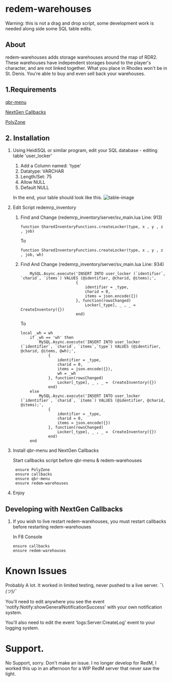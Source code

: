 # redem-warehouses

Warning: this is not a drag and drop script, some development work is needed along side some SQL table edits.

## About
redem-warehouses adds storage warehouses around the map of RDR2. These warehouses have independent storages bound to the player's character, and are not linked together. What you place in Rhodes won't be in St. Denis. You're able to buy and even sell back your warehouses.

## 1.Requirements
[qbr-menu](https://github.com/qbcore-redm-framework/qbr-menu)

[NextGen Callbacks](https://github.com/itsxScrubz/callbacks)

[PolyZone](https://github.com/mkafrin/PolyZone)

## 2. Installation
1. Using HeidiSQL or similar program, edit your SQL database - editing table 'user_locker'
   1. Add a Column named: 'type'
   2. Datatype: VARCHAR
   3. Length/Set: 75
   4. Allow NULL
   5. Default NULL

    In the end, your table should look like this.
    ![table-image](https://i.imgur.com/Ppdxqgl.png)

2. Edit Script redemrp_inventory
   1. Find and Change (redemrp_inventory/server/sv_main.lua Line: 913)
        ```
        function SharedInventoryFunctions.createLocker(type, x , y , z , job)
        ```
        To
        ```
        function SharedInventoryFunctions.createLocker(type, x , y , z , job, wh)
        ```
   2. Find And Change (redemrp_inventory/server/sv_main.lua Line: 934)
        ```
            MySQL.Async.execute('INSERT INTO user_locker (`identifier`, `charid`, `items`) VALUES (@identifier, @charid, @items);',
                                {
                                    identifier = _type,
                                    charid = 0,
                                    items = json.encode({})
                                }, function(rowsChanged)
                                    Locker[_type], _ , _ =  CreateInventory({})
                                end)
        ```
        To
        ```
        local _wh = wh
            if _wh == 'wh' then
                MySQL.Async.execute('INSERT INTO user_locker (`identifier`, `charid`, `items`,`type`) VALUES (@identifier, @charid, @items, @wh);',
                    {
                        identifier = _type,
                        charid = 0,
                        items = json.encode({}),
                        wh = _wh
                    }, function(rowsChanged)
                        Locker[_type], _ , _ =  CreateInventory({})
                    end)
            else
                MySQL.Async.execute('INSERT INTO user_locker (`identifier`, `charid`, `items`) VALUES (@identifier, @charid, @items);',
                    {
                        identifier = _type,
                        charid = 0,
                        items = json.encode({})
                    }, function(rowsChanged)
                        Locker[_type], _ , _ =  CreateInventory({})
                    end)
            end

        ```
3. Install qbr-menu and NextGen Callbacks

   Start callbacks script before qbr-menu & redem-warehouses
   ```
    ensure PolyZone
    ensure callbacks
    ensure qbr-menu
    ensure redem-warehouses
   ```
4. Enjoy

## Developing with NextGen Callbacks
1. If you wish to live restart redem-warehouses, you must restart callbacks before restarting redem-warehouses

    In F8 Console
    ```
    ensure callbacks
    ensure redem-warehouses
    ```

# Known Issues
Probably A lot. It worked in limited testing, never pushed to a live server. ¯\\_(ツ)_/¯

You'll need to edit anywhere you see the event 'notify:Notify:showGeneralNotificationSuccess' with your own notification system.

You'll also need to edit the event 'logs:Server:CreateLog' event to your logging system.

# Support.
No Support, sorry. Don't make an issue. I no longer develop for RedM, I worked this up in an afternoon for a WIP RedM server that never saw the light.